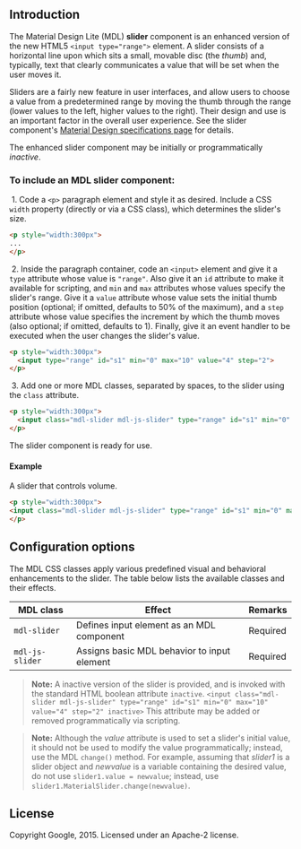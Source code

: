 ## Introduction

The Material Design Lite (MDL) **slider** component is an enhanced version of the new HTML5 `<input type="range">` element. A slider consists of a horizontal line upon which sits a small, movable disc (the *thumb*) and, typically, text that clearly communicates a value that will be set when the user moves it.

Sliders are a fairly new feature in user interfaces, and allow users to choose a value from a predetermined range by moving the thumb through the range (lower values to the left, higher values to the right). Their design and use is an important factor in the overall user experience. See the slider component's [Material Design specifications page](http://www.google.com/design/spec/components/sliders.html) for details.

The enhanced slider component may be initially or programmatically *inactive*.

### To include an MDL **slider** component:

&nbsp;1. Code a `<p>` paragraph element and style it as desired. Include a CSS `width` property (directly or via a CSS class), which determines the slider's size.
```html
<p style="width:300px">
...
</p>
```
&nbsp;2. Inside the paragraph container, code an `<input>` element and give it a `type` attribute whose value is `"range"`. Also give it an `id` attribute to make it available for scripting, and `min` and `max` attributes whose values specify the slider's range. Give it a `value` attribute whose value sets the initial thumb position (optional; if omitted, defaults to 50% of the maximum), and a `step` attribute whose value specifies the increment by which the thumb moves (also optional; if omitted, defaults to 1). Finally, give it an event handler to be executed when the user changes the slider's value.
```html
<p style="width:300px">
  <input type="range" id="s1" min="0" max="10" value="4" step="2">
</p>
```
&nbsp;3. Add one or more MDL classes, separated by spaces, to the slider using the `class` attribute.
```html
<p style="width:300px">
  <input class="mdl-slider mdl-js-slider" type="range" id="s1" min="0" max="10" value="4" step="2">
</p>
```

The slider component is ready for use.

#### Example

A slider that controls volume.
```html
<p style="width:300px">
<input class="mdl-slider mdl-js-slider" type="range" id="s1" min="0" max="10" value="4" step="2">
</p>
```

## Configuration options

The MDL CSS classes apply various predefined visual and behavioral enhancements to the slider. The table below lists the available classes and their effects.

| MDL class | Effect | Remarks |
|-----------|--------|---------|
| `mdl-slider` | Defines input element as an MDL component | Required |
| `mdl-js-slider` | Assigns basic MDL behavior to input element | Required |

>**Note:** A inactive version of the slider is provided, and is invoked with the standard HTML boolean attribute `inactive`. `<input class="mdl-slider mdl-js-slider" type="range" id="s1" min="0" max="10" value="4" step="2" inactive>`
>This attribute may be added or removed programmatically via scripting.

>**Note:** Although the *value* attribute is used to set a slider's initial value, it should not be used
to modify the value programmatically; instead, use the MDL `change()` method. For example, assuming
that *slider1* is a slider object and *newvalue* is a variable containing the desired value, do not
use `slider1.value = newvalue`; instead, use `slider1.MaterialSlider.change(newvalue)`.

## License

Copyright Google, 2015. Licensed under an Apache-2 license.
